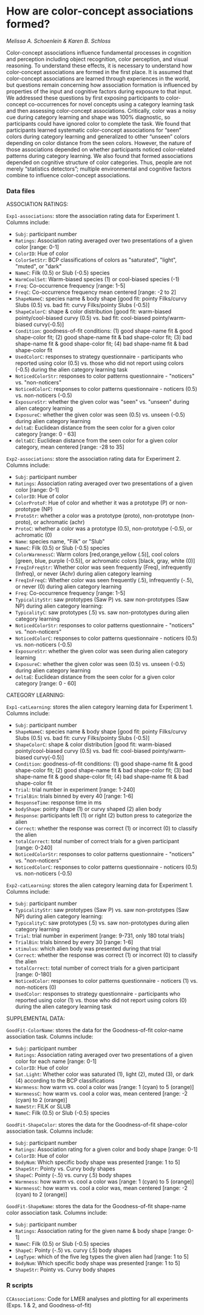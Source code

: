 # How are color-concept associations formed? 

_Melissa A. Schoenlein & Karen B. Schloss_

Color-concept associations influence fundamental processes in cognition and perception including object recognition, color perception, and visual reasoning. To understand these effects, it is necessary to understand how color-concept associations are formed in the first place. It is assumed that color-concept associations are learned through experiences in the world, but questions remain concerning how association formation is influenced by properties of the input and cognitive factors during exposure to that input. We addressed these questions by first exposing participants to color-concept co-occurrences for novel concepts using a category learning task and then assessing color-concept associations. Critically, color was a noisy cue during category learning and shape was 100% diagnostic, so participants could have ignored color to complete the task. We found that participants learned systematic color-concept associations for “seen” colors during category learning and generalized to other “unseen” colors depending on color distance from the seen colors. However, the nature of those associations depended on whether participants noticed color-related patterns during category learning. We also found that formed associations depended on cognitive structure of color categories. Thus, people are not merely “statistics detectors”; multiple environmental and cognitive factors combine to influence color-concept associations. 



### Data files


ASSOCIATION RATINGS: 

`Exp1-associations`: store the association rating data for Experiment 1. Columns include: 
- `Subj`: participant number 
- `Ratings`: Association rating averaged over two presentations of a given color [range: 0-1] 
- `ColorID`: Hue of color 
- `ColorSetStr`: BCP classifications of colors as "saturated", "light", "muted", or "dark"
- `NameC`: Filk (0.5) or Slub (-0.5) species
- `WarmCoolSet`: Warm-biased species (1) or cool-biased species (-1)
- `Freq`: Co-occurrence frequency [range: 1-5]
- `FreqC`: Co-occurrence frequency mean centered [range: -2 to 2]
- `ShapeNameC`: species name & body shape [good fit: pointy Filks/curvy Slubs (0.5) vs. bad fit: curvy Filks/pointy Slubs (-0.5)]
- `ShapeColorC`: shape & color distribution [good fit: warm-biased pointy/cool-biased curvy (0.5) vs. bad fit: cool-biased pointy/warm-biased curvy(-0.5)]
- `Condition`: goodness-of-fit conditions: 
       (1) good shape-name fit & good shape-color fit;
       (2) good shape-name fit & bad shape-color fit;
       (3) bad shape-name fit & good shape-color fit;
       (4) bad shape-name fit & bad shape-color fit
- `UsedColorC`: responses to strategy questionnaire - participants who reported using color (0.5) vs. those who did not report using colors (-0.5) during the alien category learning task
- `NoticedColorStr`: responses to color patterns questionnaire - "noticers" vs. "non-noticers"
- `NoticedColorC`: responses to color patterns questionnaire - noticers (0.5) vs. non-noticers (-0.5)
- `ExposureStr`: whether the given color was "seen" vs. "unseen" during alien category learning
- `ExposureC`: whether the given color was seen (0.5) vs. unseen (-0.5) during alien category learning
- `deltaE`: Euclidean distance from the seen color for a given color category [range: 0 - 63]
- `deltaEC`: Euclidean distance from the seen color for a given color category, mean centered [range: -28 to 35]



 `Exp2-associations`:  store the association rating data for Experiment 2. Columns include: 
- `Subj`: participant number 
- `Ratings`: Association rating averaged over two presentations of a given color [range: 0-1] 
- `ColorID`: Hue of color 
- `ColorProtoF`: Hue of color and whether it was a prototype (P) or non-prototype (NP)
- `ProtoStr`: whether a color was a prototype (proto), non-prototype (non-proto), or achromatic (achr)
- `ProtoC`: whether a color was a prototype (0.5), non-prototype (-0.5), or achromatic (0)
- `Name`: species name, "Filk" or "Slub"
- `NameC`: Filk (0.5) or Slub (-0.5) species
- `ColorWarmnessC`: Warm colors [red,orange,yellow (.5)], cool colors [green, blue, purple (-0.5)], or achromatic colors [black, gray, white (0)]
- `FreqInFreqStr`: Whether color was seen frequently (Freq), infrequently (Infreq), or never (Achr) during alien category learning
- `FreqInFreqC`: Whether color was seen frequently (.5), infrequently (-.5), or never (0) during alien category learning
- `Freq`: Co-occurrence frequency [range: 1-5]
- `TypicalityStr`: saw prototypes (Saw P) vs. saw non-prototypes (Saw NP) during alien category learning: 
- `TypicalityC`: saw prototypes (.5) vs. saw non-prototypes during alien category learning 
- `NoticedColorStr`: responses to color patterns questionnaire - "noticers" vs. "non-noticers"
- `NoticedColorC`: responses to color patterns questionnaire - noticers (0.5) vs. non-noticers (-0.5)
- `ExposureStr`: whether the given color was seen during alien category learning
- `ExposureC`: whether the given color was seen (0.5) vs. unseen (-0.5) during alien category learning
- `deltaE`: Euclidean distance from the seen color for a given color category [range: 0 - 60]



CATEGORY LEARNING: 

`Exp1-catLearning`: stores the alien category learning data for Experiment 1. Columns include: 
- `Subj`: participant number 
- `ShapeNameC`: species name & body shape [good fit: pointy Filks/curvy Slubs (0.5) vs. bad fit: curvy Filks/pointy Slubs (-0.5)]
- `ShapeColorC`: shape & color distribution [good fit: warm-biased pointy/cool-biased curvy (0.5) vs. bad fit: cool-biased pointy/warm-biased curvy(-0.5)]
- `Condition`: goodness-of-fit conditions: 
       (1) good shape-name fit & good shape-color fit;
       (2) good shape-name fit & bad shape-color fit;
       (3) bad shape-name fit & good shape-color fit;
       (4) bad shape-name fit & bad shape-color fit
- `Trial`: trial number in experiment [range: 1-240]
- `TrialBin`: trials binned by every 40 [range: 1-6]
- `ResponseTime`: response time in ms
- `bodyShape`: pointy shape (1) or curvy shaped (2) alien body
- `Response`: participants left (1) or right (2) button press to categorize the alien
- `Correct`: whether the response was correct (1) or incorrect (0) to classify the alien
- `totalCorrect`: total number of correct trials for a given participant [range: 0-240]
- `NoticedColorStr`: responses to color patterns questionnaire - "noticers" vs. "non-noticers"
- `NoticedColorC`: responses to color patterns questionnaire - noticers (0.5) vs. non-noticers (-0.5)


`Exp2-catLearning`: stores the alien category learning data for Experiment 1. Columns include: 
- `Subj`: participant number 
- `TypicalityStr`: saw prototypes (Saw P) vs. saw non-prototypes (Saw NP) during alien category learning: 
- `TypicalityC`: saw prototypes (.5) vs. saw non-prototypes during alien category learning 
- `Trial`: trial number in experiment [range: 9-731, only 180 total trials]
- `TrialBin`: trials binned by every 30 [range: 1-6]
- `stimulus`: which alien body was presented during that trial
- `Correct`: whether the response was correct (1) or incorrect (0) to classify the alien
- `totalCorrect`: total number of correct trials for a given participant [range: 0-180]
- `NoticedColor`: responses to color patterns questionnaire - noticers (1) vs. non-noticers (0)
- `UsedColor`: responses to strategy questionnaire - participants who reported using color (1) vs. those who did not report using colors (0) during the alien category learning task





SUPPLEMENTAL DATA: 

`GoodFit-ColorName`: stores the data for the Goodness-of-fit color-name association task. Columns include: 
- `Subj`: participant number 
- `Ratings`: Association rating averaged over two presentations of a given color for each name [range: 0-1] 
- `ColorID`: Hue of color 
- `Sat.Light`: Whether color was saturated (1), light (2), muted (3), or dark (4) according to the BCP classifications
- `Warmness`: how warm vs. cool a color was [range: 1 (cyan) to 5 (orange)]
- `WarmnessC`: how warm vs. cool a color was, mean centered [range: -2 (cyan) to 2 (orange)]
- `NameStr`: FILK or SLUB
- `NameC`: Filk (0.5) or Slub (-0.5) species


`GoodFit-ShapeColor`: stores the data for the Goodness-of-fit shape-color association task. Columns include: 
- `Subj`: participant number 
- `Ratings`: Association rating for a given color and body shape [range: 0-1] 
- `ColorID`: Hue of color 
- `BodyNum`: Which specific body shape was presented [range: 1 to 5]
- `ShapeStr`: Pointy vs. Curvy body shapes
- `ShapeC`: Pointy (-.5) vs. curvy (.5) body shapes
- `Warmness`: how warm vs. cool a color was [range: 1 (cyan) to 5 (orange)]
- `WarmnessC`: how warm vs. cool a color was, mean centered [range: -2 (cyan) to 2 (orange)]


`GoodFit-ShapeName`: stores the data for the Goodness-of-fit shape-name color association task. Columns include: 
- `Subj`: participant number 
- `Ratings`: Association rating for the given name & body shape [range: 0-1] 
- `NameC`: Filk (0.5) or Slub (-0.5) species
- `ShapeC`: Pointy (-.5) vs. curvy (.5) body shapes
- `LegType`: which of the five leg types the given alien had [range: 1 to 5]
- `BodyNum`: Which specific body shape was presented [range: 1 to 5]
- `ShapeStr`: Pointy vs. Curvy body shapes



### R scripts

`CCAssociations`: Code for LMER analyses and plotting for all experiments (Exps. 1 & 2, and Goodness-of-fit)





